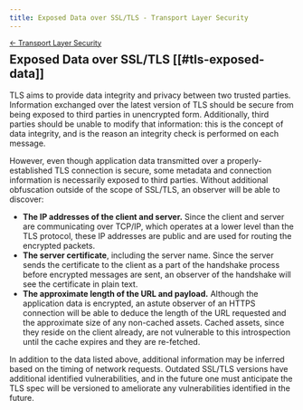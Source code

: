 ```yaml
---
title: Exposed Data over SSL/TLS - Transport Layer Security
---
```


<div style="font-size: 0.9em; margin-bottom: -20px;"><a href="/books/api-security/tls/">&larr; Transport Layer Security</a></div>

## Exposed Data over SSL/TLS [[#tls-exposed-data]]

TLS aims to provide data integrity and privacy between two trusted parties. Information exchanged over the latest version of TLS should be secure from being exposed to third parties in unencrypted form. Additionally, third parties should be unable to modify that information: this is the concept of data integrity, and is the reason an integrity check is performed on each message.

However, even though application data transmitted over a properly-established TLS connection is secure, some metadata and connection information is necessarily exposed to third parties. Without additional obfuscation outside of the scope of SSL/TLS, an observer will be able to discover:

* **The IP addresses of the client and server.** Since the client and server are communicating over TCP/IP, which operates at a lower level than the TLS protocol, these IP addresses are public and are used for routing the encrypted packets.
* **The server certificate**, including the server name. Since the server sends the certificate to the client as a part of the handshake process before encrypted messages are sent, an observer of the handshake will see the certificate in plain text.
* **The approximate length of the URL and payload.** Although the application data is encrypted, an astute observer of an HTTPS connection will be able to deduce the length of the URL requested and the approximate size of any non-cached assets. Cached assets, since they reside on the client already, are not vulnerable to this introspection until the cache expires and they are re-fetched.

In addition to the data listed above, additional information may be inferred based on the timing of network requests. Outdated SSL/TLS versions have additional identified vulnerabilities, and in the future one must anticipate the TLS spec will be versioned to ameliorate any vulnerabilities identified in the future.
